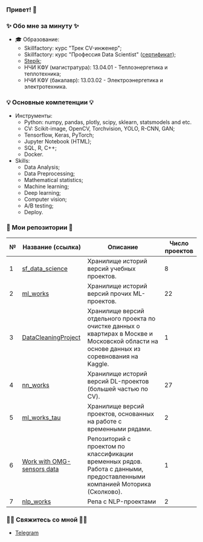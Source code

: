 ### Привет! 👋

### ✨ Обо мне за минуту ✨ 
* 🎓 Образование:
  - Skillfactory: курс "Трек CV-инженер";
  - Skillfactory: курс "Профессия Data Scientist" ([сертификат](https://cloud.mail.ru/public/2t1Q/SSXjmZxN7));
  - [Stepik](https://stepik.org/users/597504416/profile);
  - НЧИ КФУ (магистратура): 13.04.01 - Теплоэнергетика и теплотехника;
  - НЧИ КФУ (бакалавр): 13.03.02 - Электроэнергетика и электротехника.

### 💡 Основные компетенции 💡
- Инструменты:
    * Python: numpy, pandas, plotly, scipy, sklearn, statsmodels and etc.
    * CV: Scikit-image, OpenCV, Torchvision, YOLO, R-CNN, GAN;
    * Tensorflow, Keras, PyTorch;
    * Jupyter Notebook (HTML);
    * SQL, R, C++;
    * Docker.
- Skills:
    * Data Analysis;
    * Data Preprocessing;
    * Mathematical statistics;
    * Machine learning;
    * Deep learning;
    * Computer vision;
    * A/B testing;
    * Deploy.

### 💾 Мои репозитории 💾

|№|Название (ссылка)|Описание|Число проектов|
|-|-|-|-|
|1|[sf_data_science](https://github.com/khav-i/sf_data_science/blob/main/README.md)|Хранилище историй версий учебных проектов.|8|
|2|[ml_works](https://github.com/khav-i/ml_works/blob/master/README.md)|Хранилище историй версий прочих ML-проектов.|22|
|3|[DataCleaningProject](https://github.com/khav-i/DataCleaningProject/blob/master/README.md)|Хранилище версий отдельного проекта по очистке данных о квартирах в Москве и Московской области на основе данных из соревнования на Kaggle.|1|
|4|[nn_works](https://github.com/khav-i/nn_works/blob/master/README.md)|Хранилище историй версий DL-проектов (большей частью по CV).|27|
|5|[ml_works_tau](https://github.com/khav-i/ml_works_tau)|Хранилище версий проектов, основанных на работе с временными рядами.|2|
|6|[Work with OMG-sensors data](https://github.com/khav-i/Work-with-OMG-sensors-data)|Репозиторий с проектом по классификации временных рядов. Работа с данными, предоставленными компанией Моторика (Сколково).|1|
|7|[nlp_works](https://github.com/khav-i/nlp_works)|Репа с NLP-проектами|2|

### 🙌🏻 Свяжитесь со мной 🙌🏻
- [Telegram](http://t.me/khav_i)

